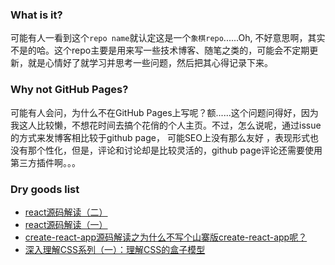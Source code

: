 ### What is it?
可能有人一看到这个` repo name `就认定这是一个` 象棋repo `......Oh, 不好意思啊，其实不是的哈。这个repo主要是用来写一些技术博客、随笔之类的，可能会不定期更新，就是心情好了就学习并思考一些问题，然后把其心得记录下来。

### Why not GitHub Pages?
可能有人会问，为什么不在GitHub Pages上写呢？额......这个问题问得好，因为我这人比较懒，不想花时间去搞个花俏的个人主页。不过，怎么说呢，通过issue的方式来发博客相比较于github page， 可能SEO上没有那么友好 ，表现形式也没有那个性化，但是，评论和讨论却是比较灵活的，github page评论还需要使用第三方插件啊。。。

### Dry goods list
* [react源码解读（二）](https://github.com/zhanyuzhang/chess-blogs/issues/4)
* [react源码解读（一）](https://github.com/zhanyuzhang/chess-blogs/issues/3)
* [create-react-app源码解读之为什么不写个山寨版create-react-app呢？](https://github.com/zhanyuzhang/chess-blogs/issues/2)
* [深入理解CSS系列（一）：理解CSS的盒子模型](https://github.com/zhanyuzhang/chess-blog/issues/1)
